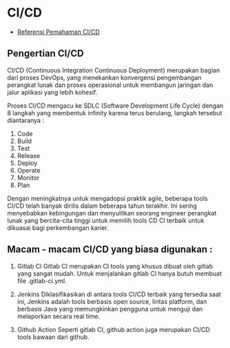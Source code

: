 # CI/CD

* [Referensi Pemahaman CI/CD](https://youtu.be/M4CXOocovZ4)

## Pengertian CI/CD

CI/CD (Continuous Integration Continuous Deployment) merupakan bagian dari proses DevOps, yang menekankan konvergensi pengembangan perangkat lunak dan proses operasional untuk membangun jaringan dan jalur aplikasi yang lebih kohesif.

Proses CI/CD mengacu ke SDLC (Software Development Life Cycle) dengan 8 langkah yang membentuk infinity karena terus berulang, langkah tersebut diantaranya :
1. Code
2. Build
3. Test
4. Release
5. Deploy
6. Operate
7. Monitor
8. Plan

Dengan meningkatnya untuk mengadopsi praktik agile, beberapa tools CI/CD telah banyak dirilis dalam beberapa tahun terakhir. Ini sering menyebabkan kebingungan dan menyulitkan seorang engineer perangkat lunak yang bercita-cita tinggi untuk memilih tools CD CI terbaik untuk dikuasai bagi perkembangan karier.


## Macam - macam CI/CD yang biasa digunakan :

1. Gitlab CI
Gitlab CI merupakan CI tools yang khusus dibuat oleh gitlab yang sangat mudah. Untuk menjalankan gitlab CI hanya butuh membuat file .gitlab-ci.yml.

2. Jenkins
Diklasifikasikan di antara tools CI/CD terbaik yang tersedia saat ini, Jenkins adalah tools berbasis open source, lintas platform, dan berbasis Java yang memungkinkan pengguna untuk menguji dan melaporkan secara real time.

3. Github Action
Seperti gitlab CI, github action juga merupakan CI/CD tools bawaan dari github. 
